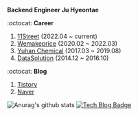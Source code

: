 
**Backend Engineer Ju Hyeontae**

:octocat: **Career**

1. [11Street](https://11st.co.kr/) (2022.04 ~ current)  
2. [Wemakeprice](http://www.wemakeprice.com) (2020.02 ~ 2022.03)  
3. [Yuhan Chemical](http://www.yuhanchem.co.kr) (2017.03 ~ 2019.08)  
4. [DataSolution](http://www.datasolution.kr/) (2014.12 ~ 2016.10)    

:octocat: **Blog**
1. [Tistory](https://honeyinfo7.tistory.com/)
2. [Naver](https://blog.naver.com/jabel123)

![Anurag's github stats](https://github-readme-stats.vercel.app/api?username=jabel123&show_icons=true&theme=radical)
[![Tech Blog Badge](http://img.shields.io/badge/-Tech%20blog-black?style=flat-square&logo=github&link=https://honeyinfo7.tistory.com/)](https://honeyinfo7.tistory.com/)  
